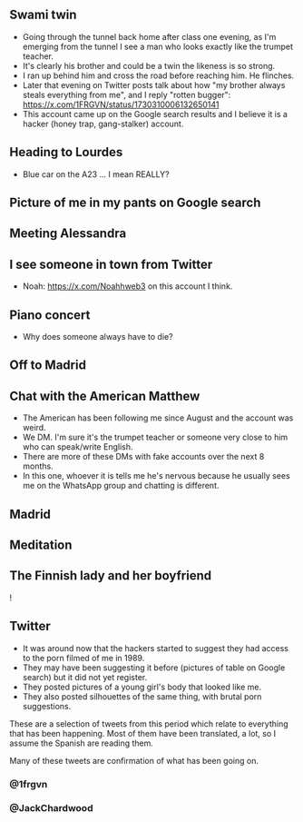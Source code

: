 ## Swami twin

- Going through the tunnel back home after class one evening, as I'm emerging from the tunnel I see a man who looks exactly like the trumpet teacher.
- It's clearly his brother and could be a twin the likeness is so strong.
- I ran up behind him and cross the road before reaching him. He flinches.
- Later that evening on Twitter posts talk about how "my brother always steals everything from me", and I reply "rotten bugger": https://x.com/1FRGVN/status/1730310006132650141
- This account came up on the Google search results and I believe it is a hacker (honey trap, gang-stalker) account.

## Heading to Lourdes

- Blue car on the A23 ... I mean REALLY?

## Picture of me in my pants on Google search



## Meeting Alessandra



## I see someone in town from Twitter

- Noah: https://x.com/Noahhweb3 on this account I think.

## Piano concert

- Why does someone always have to die?

## Off to Madrid



## Chat with the American Matthew

- The American has been following me since August and the account was weird.
- We DM. I'm sure it's the trumpet teacher or someone very close to him who can speak/write English.
- There are more of these DMs with fake accounts over the next 8 months.
- In this one, whoever it is tells me he's nervous because he usually sees me on the WhatsApp group and chatting is different.

## Madrid

## Meditation

## The Finnish lady and her boyfriend

!

## Twitter

- It was around now that the hackers started to suggest they had access to the porn filmed of me in 1989.
- They may have been suggesting it before (pictures of table on Google search) but it did not yet register.
- They posted pictures of a young girl's body that looked like me.
- They also posted silhouettes of the same thing, with brutal porn suggestions.

These are a selection of tweets from this period which relate to everything that has been happening. Most of them have been translated, a lot, so I assume the Spanish are reading them.

Many of these tweets are confirmation of what has been going on.

### @1frgvn


### @JackChardwood